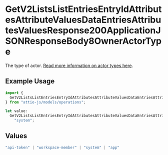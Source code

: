 # GetV2ListsListEntriesEntryIdAttributesAttributeValuesDataEntriesAttributesValuesResponse200ApplicationJSONResponseBody8OwnerActorType

The type of actor. [Read more information on actor types here](/docs/actors).

## Example Usage

```typescript
import {
  GetV2ListsListEntriesEntryIdAttributesAttributeValuesDataEntriesAttributesValuesResponse200ApplicationJSONResponseBody8OwnerActorType,
} from "attio-js/models/operations";

let value:
  GetV2ListsListEntriesEntryIdAttributesAttributeValuesDataEntriesAttributesValuesResponse200ApplicationJSONResponseBody8OwnerActorType =
    "system";
```

## Values

```typescript
"api-token" | "workspace-member" | "system" | "app"
```